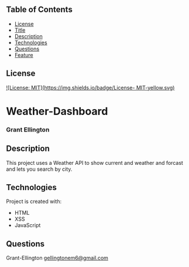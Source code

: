 ## Table of Contents
  * [License](#License)
  * [Title](#Title)
  * [Description](#Description)
  * [Technologies](#Technologies)
  * [Questions](#Questions)
  * [Feature](#Feature)
  
  ## License
  
  [![License: MIT](https://img.shields.io/badge/License- MIT-yellow.svg)](https://opensource.org/licenses/MIT)

  # Weather-Dashboard 
  ### Grant Ellington
  ## Description
  
  This project uses a Weather API to show current and weather and forcast and lets you search by city.

  
  
  ## Technologies
  Project is created with:
  * HTML
  * XSS
  * JavaScript
  
  
  ## Questions
  Grant-Ellington
  [gellingtonem6@gmail.com](gellingtonem6@gmail.com)
